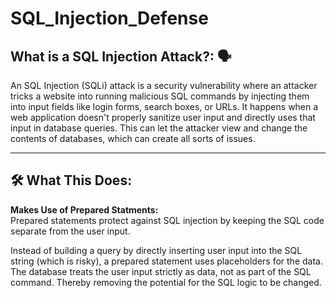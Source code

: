 # SQL_Injection_Defense

## What is a SQL Injection Attack?: 🗣️  

An SQL Injection (SQLi) attack is a security vulnerability where an attacker tricks a website into running malicious SQL commands by injecting them into input fields
like login forms, search boxes, or URLs. It happens when a web application doesn't properly sanitize user input and directly uses that input in database queries. This
can let the attacker view and change the contents of databases, which can create all sorts of issues. 

---  

##  🛠️ What This Does: 
**Makes Use of Prepared Statments:** <br>
Prepared statements protect against SQL injection by keeping the SQL code separate from the user input.

Instead of building a query by directly inserting user input into the SQL string (which is risky), a prepared statement
uses placeholders for the data. The database treats the user input strictly as data, not as part of the SQL command. Thereby
removing the potential for the SQL logic to be changed. 
